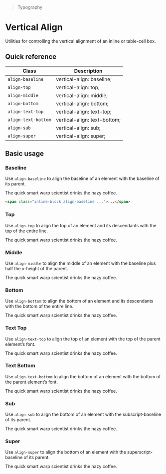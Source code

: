 > Typography

# Vertical Align
Utilities for controlling the vertical alignment of an inline or table-cell box.

## Quick reference

| Class               | Description                  |
| ------------------- | ---------------------------- |
| `align-baseline`    | vertical-align: baseline;    |
| `align-top`         | vertical-align: top;         |
| `align-middle`      | vertical-align: middle;      |
| `align-bottom`      | vertical-align: bottom;      |
| `align-text-top`    | vertical-align: text-top;    |
| `align-text-bottom` | vertical-align: text-bottom; |
| `align-sub`         | vertical-align: sub;         |
| `align-super`       | vertical-align: super;       |


## Basic usage
### Baseline
Use `align-baseline` to align the baseline of an element with the baseline of its parent.

<container>
  <div class="mx-24">
    <div class="bg-white py-4 max-w-md mx-auto dark:bg-slate-800">
      <div class="leading-none relative" style="line-height: 1">
        <span class="w-0 h-32 inline-block align-baseline">
          <span class="absolute top-0 border-slate-200 border-t border-b border-dashed w-full h-32 dark:border-slate-700"></span>
          <span class="absolute top-0 border-slate-200 border-b border-dashed w-full h-16 dark:border-slate-700"></span>
        </span>
        <span class="relative z-10 text-slate-700 px-8 dark:text-slate-200 font-bold">
        The quick smart warp scientist drinks the hazy coffee.</span>
      </div>
    </div>
  </div>
</container>

```html
<span class="inline-block align-baseline ...">...</span>
```

### Top
Use `align-top` to align the top of an element and its descendants with the top of the entire line.
<container>
  <div class="mx-24">
    <div class="bg-white py-4 max-w-md mx-auto dark:bg-slate-800">
      <div class="leading-none relative" style="line-height: 1">
        <box class="w-0 h-32 inline-block align-top">
          <span class="absolute top-0 border-slate-200 border-t border-b border-dashed w-full h-32 dark:border-slate-700"></span>
          <span class="absolute top-0 border-slate-200 border-b border-dashed w-full h-16 dark:border-slate-700"></span>
        </box>
        <span class="relative z-10 text-slate-700 px-8 dark:text-slate-200 font-bold">
        The quick smart warp scientist drinks the hazy coffee.</span>
      </div>
    </div>
  </div>
</container>

### Middle
Use `align-middle` to align the middle of an element with the baseline plus half the x-height of the parent.
<container>
  <div class="mx-24">
    <div class="bg-white py-4 max-w-md mx-auto dark:bg-slate-800">
      <div class="leading-none relative" style="line-height: 1">
        <box class="w-0 h-32 inline-block align-middle">
          <span class="absolute top-0 border-slate-200 border-t border-b border-dashed w-full h-32 dark:border-slate-700"></span>
          <span class="absolute top-0 border-slate-200 border-b border-dashed w-full h-16 dark:border-slate-700"></span>
        </box>
        <span class="relative z-10 text-slate-700 px-8 dark:text-slate-200 font-bold">
        The quick smart warp scientist drinks the hazy coffee.</span>
      </div>
    </div>
  </div>
</container>

### Bottom
Use `align-bottom` to align the bottom of an element and its descendants with the bottom of the entire line.
<container>
  <div class="mx-24">
    <div class="bg-white py-4 max-w-md mx-auto dark:bg-slate-800">
      <div class="leading-none relative" style="line-height: 1">
        <box class="w-0 h-32 inline-block align-bottom">
          <span class="absolute top-0 border-slate-200 border-t border-b border-dashed w-full h-32 dark:border-slate-700"></span>
          <span class="absolute top-0 border-slate-200 border-b border-dashed w-full h-16 dark:border-slate-700"></span>
        </box>
        <span class="relative z-10 text-slate-700 px-8 dark:text-slate-200 font-bold">
        The quick smart warp scientist drinks the hazy coffee.</span>
      </div>
    </div>
  </div>
</container>

### Text Top
Use `align-text-top` to align the top of an element with the top of the parent element’s font.
<container>
  <div class="mx-24">
    <div class="bg-white py-4 max-w-md mx-auto dark:bg-slate-800">
      <div class="leading-none relative" style="line-height: 1">
        <box class="w-0 h-32 inline-block align-text-top">
          <span class="absolute top-0 border-slate-200 border-t border-b border-dashed w-full h-32 dark:border-slate-700"></span>
          <span class="absolute top-0 border-slate-200 border-b border-dashed w-full h-16 dark:border-slate-700"></span>
        </box>
        <span class="relative z-10 text-slate-700 px-8 dark:text-slate-200 font-bold">
        The quick smart warp scientist drinks the hazy coffee.</span>
      </div>
    </div>
  </div>
</container>

### Text Bottom
Use `align-text-bottom` to align the bottom of an element with the bottom of the parent element’s font.
<container>
  <div class="mx-24">
    <div class="bg-white py-4 max-w-md mx-auto dark:bg-slate-800">
      <div class="leading-none relative" style="line-height: 1">
        <box class="w-0 h-32 inline-block align-text-bottom">
          <span class="absolute top-0 border-slate-200 border-t border-b border-dashed w-full h-32 dark:border-slate-700"></span>
          <span class="absolute top-0 border-slate-200 border-b border-dashed w-full h-16 dark:border-slate-700"></span>
        </box>
        <span class="relative z-10 text-slate-700 px-8 dark:text-slate-200 font-bold">
        The quick smart warp scientist drinks the hazy coffee.</span>
      </div>
    </div>
  </div>
</container>

### Sub
Use `align-sub` to align the bottom of an element with the subscript-baseline of its parent.
<container>
  <div class="mx-24">
    <div class="bg-white py-4 max-w-md mx-auto dark:bg-slate-800">
      <div class="leading-none relative" style="line-height: 1">
        <box class="w-0 h-32 inline-block align-sub">
          <span class="absolute top-0 border-slate-200 border-t border-b border-dashed w-full h-32 dark:border-slate-700"></span>
          <span class="absolute top-0 border-slate-200 border-b border-dashed w-full h-16 dark:border-slate-700"></span>
        </box>
        <span class="relative z-10 text-slate-700 px-8 dark:text-slate-200 font-bold">
        The quick smart warp scientist drinks the hazy coffee.</span>
      </div>
    </div>
  </div>
</container>

### Super
Use `align-super` to align the bottom of an element with the superscript-baseline of its parent.
<container>
  <div class="mx-24">
    <div class="bg-white py-4 max-w-md mx-auto dark:bg-slate-800">
      <div class="leading-none relative" style="line-height: 1">
        <box class="w-0 h-32 inline-block align-super">
          <span class="absolute top-0 border-slate-200 border-t border-b border-dashed w-full h-32 dark:border-slate-700"></span>
          <span class="absolute top-0 border-slate-200 border-b border-dashed w-full h-16 dark:border-slate-700"></span>
        </box>
        <span class="relative z-10 text-slate-700 px-8 dark:text-slate-200 font-bold">
        The quick smart warp scientist drinks the hazy coffee.</span>
      </div>
    </div>
  </div>
</container>